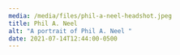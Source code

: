 ```yaml
---
media: /media/files/phil-a-neel-headshot.jpeg
title: Phil A. Neel
alt: "A portrait of Phil A. Neel "
date: 2021-07-14T12:44:00-0500
---
```

